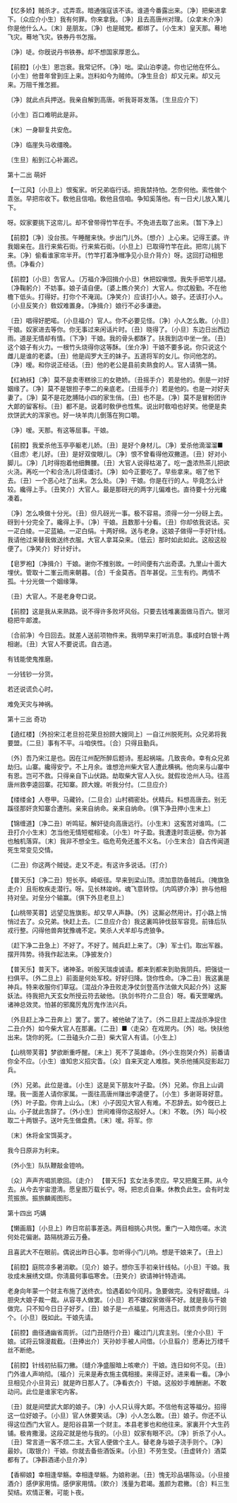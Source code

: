 <!-- { "loadSidebar": true } -->
【忆多娇】贼杀才。忒弄乖。暗通强寇该不该。谁道今番露出来。〔净〕把柴进拿下。〔众应介小生〕我有何罪。你来拿我。〔净〕且去高唐州对理。〔众拿末介净〕你是他什么人。〔末〕是朋友。〔净〕也是贼党。都绑了。〔小生末〕皇天那。蓦地飞灾。蓦地飞灾。铁券丹书怎揩。

〔净〕唗。你旣说丹书铁券。却不想国家厚恩么。 

【前腔】〔小生〕恩岂衰。我常记怀。〔净〕咄。梁山泊李逵。你也记他在怀么。〔小生〕他昔年曾到庄上来。岂料如今为贼帅。〔净生旦合〕却又元来。却又元来。万阻千推怎捱。

〔净〕就此点兵押送。我亲自解到高唐。听我哥哥发落。〔生旦应介下〕 

〔小生〕百口难明此是非。

〔末〕一身聊复共安危。

〔净〕临崖失马收缰晚。

〔生旦〕船到江心补漏迟。 

第十二出
萌奸

【一江风】〔小旦上〕恨寃家。听兄弟临行话。把我禁持怕。怎奈何他。索性做个乖张。早把帘收下。敎他且信咱。敎他且信咱。争知奚落他。有一日犬儿放入篱儿下。

呀。奴家要挑下这帘儿。却不曾带得竹竿在手。不免进去取了出来。〔暂下净上〕 

【前腔】〔净〕没台孩。午睡醒来快。步出门儿外。〔想介〕上心来。记得王婆。许我姻亲在。且行来紫石街。行来紫石街。〔小旦上〕已取得竹竿在此。把帘儿挑下来。〔净〕偷看谁家帘半开。〔竹竿打着净帽净见小旦介背介〕呀。这回打动相思债。〔净看介〕 

【前腔】〔小旦〕吿官人。〔万福介净回揖介小旦〕休把奴嗔恨。我失手把竿儿褪。〔净鞠躬介〕不妨事。娘子请自便。〔婆上瞧介笑介〕大官人。你忒殷勤。不在他檐下低头。打得好。打你个不淹润。〔净笑介〕应该打小人。娘子。还该打小人。〔小旦反笑介〕敎奴难置身。〔净揖介〕娘行不必多谦逊。

〔丑〕唱得好肥喏。〔小旦福介〕官人。你不必要见怪。〔净〕小人怎么敢。〔小旦〕干娘。奴家进去等你。你无事过来闲话片时。〔丑〕晓得了。〔小旦〕东边日出西边雨。道是无情却有情。〔下净〕干娘。我的骨头都酥了。扶我到店中坐一坐。〔丑〕这个娘子有火力。一根竹头烧得你这等酥。〔坐介净〕干娘不要多说。你只说这个雌儿是谁的老婆。〔丑〕他是阎罗大王的妹子。五道将军的女儿。你问他怎的。〔净〕嗳。和你说正经话。〔丑〕他的老公是县前卖熟食的人。官人请猜一猜。 

【红衲袄】〔净〕莫不是卖枣糕徐三的女艳娇。〔丑摇手介〕若是他的。倒是一对好姻缘了。〔净〕莫不是银担子李二的亲底老。〔丑摇手介〕若是他的。也是一对好夫妻了。〔净〕莫不是花肐膊陆小四的家生俏。〔丑〕也不是。〔净〕莫不是冒粉团许大郞的留客标。〔丑〕都不是。说着时敎伊也性焦。说出时敎咱也好笑。他便是卖炊饼武大的浑家也。好一块羊肉儿倒落在狗口嚼。

〔净〕嗳。天那。有这等屈事。干娘。 

【前腔】我爱杀他玉亭亭躯老儿娇。〔丑〕是好个身材儿。〔净〕爱杀他滴溜溜■〈目虑〉老儿好。〔丑〕是好双俊眼儿。〔净〕恨不曾看得他双撇道。〔丑〕好对小脚儿。〔净〕几时得抱着他细舞腰。〔丑〕大官人说得枯渴了。吃一盏浓热茶儿把欲火浇。再吃一个和合汤儿将佳谶讨。〔净〕如今正要吃了。早些拿来。咽了他下去。〔丑〕一个恶心吐了出来。怎么处。〔净〕干娘。你是在行的人。毕竟怎么计较。纔得上手。〔丑笑介〕大官人。最是那砑光的两字儿偏难也。直待要十分光纔凑着。

〔净〕怎么唤做十分光。〔丑〕但凡砑光一事。极不容易。须得一分一分砑上去。砑到十分完全了。纔得上手。〔净〕干娘。且数那十分看。〔丑〕你却依我说话。买一疋白绫。一疋蓝紬。一疋白绢。十两好绵。送与老身。这娘子做得一手好针线。我请他过来替我做送终衣服。大官人拿耳朶来。〔低云〕那时如此如此。这般这般便了。〔净笑介〕好计好计。 

【皂罗袍】〔净揖介〕干娘。谢你不推别故。一时间便有六出奇谟。九里山十面大埋伏。管取十二峯云雨来朝暮。〔合〕千金莫吝。百年甚促。三生有约。两情不孤。十分光做一个姻缘簿。

〔丑〕大官人。不是老身夸口说。 

【前腔】这是我从来熟路。说不得许多败坏风俗。只要去钱堆裏面做马百六。银河稳把牛郞渡。

〔合前净〕今日回去。就差人送前项物件来。我明早来打听消息。事成时白银十两相谢。〔丑〕大官人不要说谎。自古道。 

有钱能使鬼推磨。

一分钱钞一分货。

若还说谎负心时。

难免天灾与神祸。 

第十三出
奇功

【遶红楼】〔外扮宋江老旦扮花荣旦扮顾大嫂同上〕一自江州脱死刑。众兄弟将我要盟。〔二旦〕事有不平。斗咱侠性。〔合〕只得且勤兵。

〔外〕吾乃宋江是也。因在江州配所醉后题诗。惹起祸端。几致丧命。幸有众兄弟劫归。山寨。纔得安宁。不上月余。谁想沧州柴大官人遭此横祸。他向来与山寨中有恩。岂可不救。只得亲自下山伏路。劫取柴大官人入伙。就假妆沧州人马。往高唐州救李逵回寨。花知寨。顾大嫂。听我分付。〔二旦应介〕 

【缕缕金】人卷甲。马藏铃。〔二旦合〕山村稠密处。伏精兵。料想高唐去。别无蹊径那奸贪知寨合遭刑。亲来自纳命。亲来自纳命。〔俱下净丑押小生末上〕 

【锦缠道】〔净二丑〕听鸣钲。解奸徒向高唐远行。〔小生末〕这寃苦对谁鸣。〔二丑打介小生末〕怎当他无情短棍相凌。〔小生〕叶子盈。我遭逢时乖运梗。你为甚也触机落穽。〔末〕我非不想全生。临危苟免还羞不义名。〔小生末合〕自古传闻道死生常变见交情。

〔二丑〕你这两个贼徒。走又不走。有这许多说话。〔打介〕 

【普天乐】〔净二丑〕短长亭。崎岖径。早来到梁山顶。须加意防备贼兵。〔掩旗急走介〕且衔枚疾走潜行。呀。见长林竣岭。魂飞意转惊。〔内鸣锣介净〕拚与他相持对垒。对垒分个输赢。〔俱下外旦老旦上〕 

【山桃带芙蓉】远望见旌旗影。却又早人声静。〔外〕这厮必然用计。打小路上悄悄过去了。众兄弟。快赶上去。〔二旦应介合〕我这裏鸣钟伐鼓军容竞。前锋后队戎行整。闪得他兽奔犹豫魂不定。笑杀人犬羊却与虎狼争。

〔赶下净二丑急上〕不好了。不好了。贼兵赶上来了。〔净〕军士们。取出军器。摆开阵势。待我作起法来。〔净披发介〕 

【普天乐】普天下。诸神圣。听殷天瑞虔诚请。都来到都来到助我阴兵。把强徒一扫俱平。〔外二旦上〕前面是何处军校。好好归降。饶你性命。〔净二丑〕我这裏是神兵。特来收服你们草寇。〔混战介净丑败走净仗剑登高作法做大风起介外〕这厮妖法。待我把九天玄女所授云符去破他。〔执剑书符介二旦合〕呀。看天罡曜炳。诸神总效灵。怕甚的邪魔厉鬼厉鬼作法兴兵。

〔外旦赶上净二丑奔上〕罢了。罢了。被他破了法了。〔外二旦赶上混战杀净捉住二丑介外〕如今柴大官人在那裏。〔二丑〕■〈走朶〉在戏房内。〔外〕咄。快扶他出来。饶你的死。〔二丑磕头介二丑〕柴大官人有请。〔小生上〕 

【山桃带芙蓉】梦欲断重呼醒。〔末上〕死不了英雄命。〔外小生抱哭介外〕前番请你全不应。〔小生〕谁知忠义招灾眚。〔众〕自来天定人难胜。笑杀他捕风捉影起刀兵。

〔外〕兄弟。此位是谁。〔小生〕这是吴下朋友叶子盈。〔外〕兄弟。你且上山调理。我一面差人请你家属。一面往高唐州赚出李逵便了。〔小生〕多谢哥哥好意。〔外〕叶子盈。你肯上山么。〔末〕小子因见大官人有难。不忍辞去。如今旣已上山。小子就此吿辞了。〔外小生〕世间难得你这般好人。〔末〕不敢。〔外〕叫小校取二十两银子。送叶先生做盘费。〔末〕嗳。将军。你 

〔末〕休将金宝饵英才。

我今日原非为利来。

〔外小生〕队队鞭敲金镫响。

〔众〕声声齐唱凯歌回。〔走介〕 【普天乐】玄女法多灵应。早又把魔王屛。从今去。从今去宇宙澄淸。愿皇图万载长宁。呀。把忠贞自秉。休教负此生。会有时龙荒振旅。振旅麟阁图形。 

第十四出
巧媾

【懒画眉】〔小旦上〕昨日帘前事差迭。两目相挑心共悦。重门一入暗伤嗟。水流何处花偏谢。路隔桃源云万叠。

且喜武大不在眼前。偶说出昨日心事。忽听得小门儿响。想是干娘来了。〔丑上〕 

【前腔】庭院凉多暑消歇。〔见介〕娘子。想你玉手初亲针线帖。〔小旦〕干娘。我妆成未展绣文缬。你淸晨何事临寒舍。〔丑笑介〕欲请神针特造谒。

老身向年蒙一个财主布施了送终衣。恰遇着如今闰月。急要做完。没有好裁缝。斗胆央大娘子裁一裁。从容寻人做罢。〔小旦〕若不嫌奴家做得不好。就是我与干娘做完。只不知今日日子好歹。〔丑〕娘子是一点福星。何用选日。就烦贵步同行则个。〔小旦〕旣如此。干娘先请。 

【前腔】曲径通幽省周折。〔过门丑随行介丑〕纔过门儿宾主别。〔坐介小旦〕干娘。试将云锦漫裁截。〔丑捧出介〕天孙妙手被人间借。〔小旦翦介〕愿寿比万缕千丝不断绝。

【前腔】针线初拈翦刀撇。〔缝介净盛服暗上咳嗽介〕干娘。连日如何不见。〔丑〕门外谁人声响彻。〔福介〕元来是寿衣施主偶相接。来得正好。进来看一看。〔净小旦相见介小旦背云〕就是昨日那人了。〔净看衣介〕干娘。这般妙手难酬谢。不敢动问。此位是谁家宅内客。

〔丑〕就是间壁武大郞的娘子。〔净〕小人只认得大郞。不信他有这等福分。招得这一位好娘子。〔小旦〕官人休要笑话。〔净〕小人怎么敢。〔丑〕娘子。你还不认得这位西门大官人。是阳谷县第一个财主。本县老爹也和他往来。家裏开个大生药铺。极肯撒漫。这段疋就是他与我的。〔小旦〕奴家有眼不识。〔净〕折杀了小人。〔丑〕常言道一客不烦二主。大官人便做个主人。替老身与娘子浇手则个。〔净〕最妙。〔取银介〕干娘。你就去备些酒饭来。〔小旦〕不劳生受。〔丑虚转介〕酒菜都有了。〔净斟酒递小旦介净〕 

【香柳娘】幸相逢举觞。幸相逢举觞。为娘称谢。〔丑〕愧无珍品堪陈设。〔小旦接酒介〕感伊家用情。感伊家用情。〔飮介〕浅量为君竭。羞颜为君撇。〔合〕料三生契结。欢情正奢。可能卜夜。

